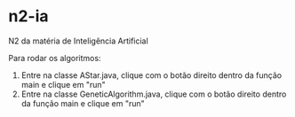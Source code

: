# n2-ia
N2 da matéria de Inteligência Artificial

Para rodar os algoritmos:


1) Entre na classe AStar.java, clique com o botão direito dentro da função main e clique em "run"
2) Entre na classe GeneticAlgorithm.java, clique com o botão direito dentro da função main e clique em "run"
